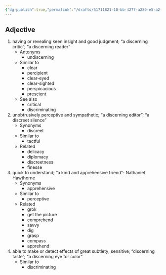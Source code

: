 ```yaml
---
{"dg-publish":true,"permalink":"/drafts/51711821-10-bb-4277-a289-e5-a2-d36-bf-8-e5/","dgHomeLink":true,"dgPassFrontmatter":false}
---
```




## Adjective

1. having or revealing keen insight and good judgment; “a discerning critic”; “a discerning reader”
	- Antonyms
		- undiscerning
	- Similar to
		- clear
		- percipient
		- clear-eyed
		- clear-sighted
		- perspicacious
		- prescient
	- See also
		- critical
		- discriminating
2. unobtrusively perceptive and sympathetic; “a discerning editor”; “a discreet silence”
	- Synonyms
		- discreet
	- Similar to
		- tactful
	- Related
		- delicacy
		- diplomacy
		- discreetness
		- finesse
3. quick to understand; “a kind and apprehensive friend”- Nathaniel Hawthorne
	- Synonyms
		- apprehensive
	- Similar to
		- perceptive
	- Related
		- grok
		- get the picture
		- comprehend
		- savvy
		- dig
		- grasp
		- compass
		- apprehend
4. able to make or detect effects of great subtlety; sensitive; “discerning taste”; “a discerning eye for color”
	- Similar to
		- discriminating

